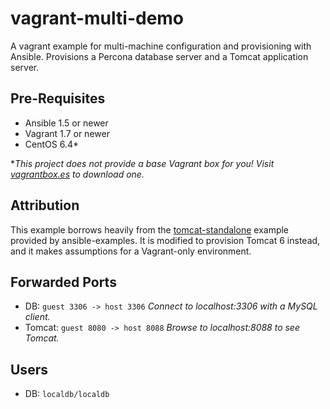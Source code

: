 # vagrant-multi-demo
A vagrant example for multi-machine configuration and provisioning with Ansible. Provisions a Percona database server and a Tomcat application server.

## Pre-Requisites

 - Ansible 1.5 or newer
 - Vagrant 1.7 or newer
 - CentOS 6.4*


**This project does not provide a base Vagrant box for you! Visit [vagrantbox.es](http://www.vagrantbox.es/) to download one.*

## Attribution

This example borrows heavily from the [tomcat-standalone](https://github.com/ansible/ansible-examples/tree/master/tomcat-standalone) example provided by ansible-examples. It is modified to provision Tomcat 6 instead, and it makes assumptions for a Vagrant-only environment.

## Forwarded Ports

- DB: `guest 3306 -> host 3306`  *Connect to localhost:3306 with a MySQL client.*
- Tomcat: `guest 8080 -> host 8088`  *Browse to localhost:8088 to see Tomcat.*

## Users

- DB: `localdb/localdb`
